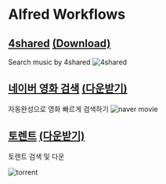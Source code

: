 # Alfred Workflows

## [4shared](https://github.com/mrz1277/alfred-workflows/tree/master/net.yakiyama.alfred.4shared) [(Download)](https://raw.github.com/mrz1277/alfred-workflows/master/workflows/4shared.alfredworkflow)
Search music by 4shared
![4shared](https://raw.githubusercontent.com/mrz1277/alfred-workflows/master/screenshots/4shared.png)

## [네이버 영화 검색](https://github.com/mrz1277/alfred-workflows/tree/master/net.yakiyama.alfred.naver.movie) [(다운받기)](https://raw.github.com/mrz1277/alfred-workflows/master/workflows/naver.movie.alfredworkflow)
자동완성으로 영화 빠르게 검색하기
![naver movie](https://raw.githubusercontent.com/mrz1277/alfred-workflows/master/screenshots/naver.movie.png)

## [토렌트](https://github.com/mrz1277/alfred-workflows/tree/master/net.yakiyama.alfred.torrent) [(다운받기)](https://raw.github.com/mrz1277/alfred-workflows/master/workflows/torrent.alfredworkflow)
토렌트 검색 및 다운

![torrent](https://raw.githubusercontent.com/mrz1277/alfred-workflows/master/screenshots/torrent-3.png)